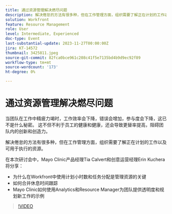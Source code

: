 ```yaml
---
title: 通过资源管理解决燃尽问题
description: 解决倦怠的方法有很多种，但在工作管理方面，组织需要了解正在计划的工作以及可用于执行的资源。
solution: Workfront
feature: Resource Management
role: User
level: Intermediate, Experienced
doc-type: Event
last-substantial-update: 2023-11-27T00:00:00Z
jira: KT-14572
thumbnail: 3425811.jpeg
source-git-commit: 82fca0bce961c208c41f5e7135bd4b9d9ec92f89
workflow-type: tm+mt
source-wordcount: '173'
ht-degree: 0%

---
```



# 通过资源管理解决燃尽问题

当团队在工作中精疲力竭时，工作效率会下降，错误会增加，参与度会下降，这已不是什么秘密。 这不但不利于员工的健康和健康，还会导致更替率提高，阻碍团队内的创新和创造力。

解决倦怠的方法有很多种，但在工作管理方面，组织需要了解正在计划的工作以及可用于执行的资源。

在本次研讨会中，Mayo Clinic产品经理Tia Calvert和创意运营经理Erin Kuchera将分享：

* 为什么在Workfront中使用计划小时数和任务分配是管理资源的关键
* 如何合并休息时间跟踪
* Mayo Clinic如何使用Analytics和Resource Manager为团队提供透明度和规划新工作的示例

>[!VIDEO](https://video.tv.adobe.com/v/3425811/?learn=on)
